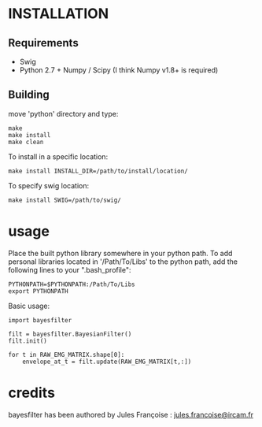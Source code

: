 # INSTALLATION

## Requirements
* Swig
* Python 2.7 + Numpy / Scipy (I think Numpy v1.8+ is required)

## Building
move 'python' directory and type:

	make
	make install
	make clean

To install in a specific location:

	make install INSTALL_DIR=/path/to/install/location/

To specify swig location:

	make install SWIG=/path/to/swig/

# usage
Place the built python library somewhere in your python path. To add personal 
libraries located in '/Path/To/Libs' to the python path, add the following 
lines to your ".bash_profile":

	PYTHONPATH=$PYTHONPATH:/Path/To/Libs
	export PYTHONPATH

Basic usage: 

	import bayesfilter
	
	filt = bayesfilter.BayesianFilter()
	filt.init()
	
	for t in RAW_EMG_MATRIX.shape[0]:
		envelope_at_t = filt.update(RAW_EMG_MATRIX[t,:])

# credits

bayesfilter has been authored by Jules Françoise : jules.francoise@ircam.fr